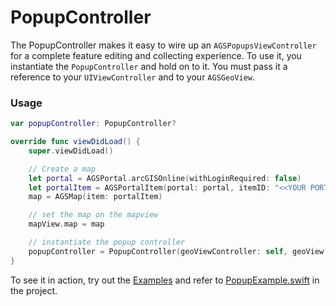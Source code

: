 # PopupController

The PopupController makes it easy to wire up an `AGSPopupsViewController` for a complete feature editing and collecting experience. To use it, you instantiate the `PopupController` and hold on to it. You must pass it a reference to your `UIViewController` and to your `AGSGeoView`. 

### Usage

```swift
var popupController: PopupController?

override func viewDidLoad() {
    super.viewDidLoad()

    // Create a map        
    let portal = AGSPortal.arcGISOnline(withLoginRequired: false)
    let portalItem = AGSPortalItem(portal: portal, itemID: "<<YOUR PORTAL ITEM ID GOES HERE>>")!
    map = AGSMap(item: portalItem)

    // set the map on the mapview
    mapView.map = map

    // instantiate the popup controller
    popupController = PopupController(geoViewController: self, geoView: mapView)
}
```

To see it in action, try out the [Examples](../../Examples) and refer to [PopupExample.swift](../../Examples/ArcGISToolkitExamples/PopupExample.swift) in the project.




